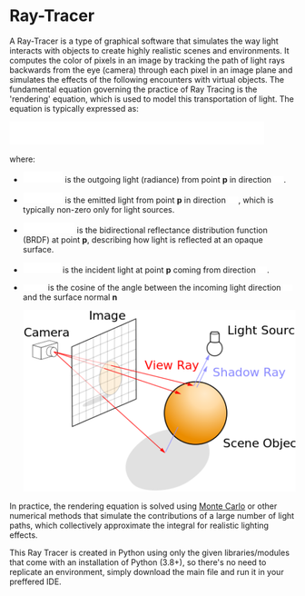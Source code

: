 # Ray-Tracer

A Ray-Tracer is a type of graphical software that simulates the way light interacts with objects to create highly realistic scenes and environments. It computes the color of pixels in an image by tracking the path of light
rays backwards from the eye (camera) through each pixel in an image plane and simulates the effects of the following encounters with virtual objects. The fundamental equation governing the practice of Ray Tracing is the 'rendering' equation, which is used to model this transportation of light. The equation is typically expressed as:

![Equation](/images/equation.png) 

where:
- ![Equation](/images/equation1.png)  is the outgoing light (radiance) from point **p** in direction  ![Equation](/images/equation6.png).
- ![Equation](/images/equation2.png)  is the emitted light from point **p** in direction ![Equation](/images/equation6.png), which is typically non-zero only for light sources.
- ![Equation](/images/equation3.png)  is the bidirectional reflectance distribution function (BRDF) at point **p**, describing how light is reflected at an opaque surface.
- ![Equation](/images/equation4.png) is the incident light at point **p** coming from direction ![Equation](/images/equation7.png).
- ![Equation](/images/equation5.png) is the cosine of the angle between the incoming light direction ![Equation](/images/equation7.png) and the surface normal **n**


  ![Diagram](/images/Ray_trace_diagram.svg.png)
  
In practice, the rendering equation is solved using [Monte Carlo](https://en.wikipedia.org/wiki/Monte_Carlo_method) or other numerical methods that simulate the contributions of a large number of light paths, which collectively approximate the integral for realistic lighting effects.

This Ray Tracer is created in Python using only the given libraries/modules that come with an installation of Python (3.8+), so there's no need to replicate an environment, simply download the main file and run it in your preffered IDE. 

